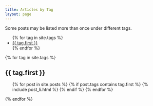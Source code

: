 ```yaml
---
title: Articles by Tag
layout: page
---
```


Some posts may be listed more than once under different tags.

<ul>
{% for tag in site.tags %}
    <li><a href="#{{ tag.first }}">{{ tag.first }}</a></li>
{% endfor %}
</ul>

{% for tag in site.tags %}

<h2 id="{{ tag.first }}">{{ tag.first }}</h2>

<ul class="posts">
  {% for post in site.posts %}
    {% if post.tags contains tag.first %}
      {% include post_li.html %}
    {% endif %}
  {% endfor %}
</ul>

{% endfor %}

